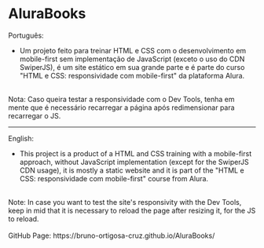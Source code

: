 # AluraBooks

Português:<br>
- Um projeto feito para treinar HTML e CSS com o desenvolvimento em mobile-first sem implementação de JavaScript (exceto o uso do CDN SwiperJS), é um site estático em sua grande parte e é parte do curso "HTML e CSS: responsividade com mobile-first" da plataforma Alura.
<br>
Nota: Caso queira testar a responsividade com o Dev Tools, tenha em mente que é necessário recarregar a página após redimensionar para recarregar o JS.

--------

English:<br>
- This project is a product of a HTML and CSS training with a mobile-first approach, without JavaScript implementation (except for the SwiperJS CDN usage), it is mostly a static website and it is part of the "HTML e CSS: responsividade com mobile-first" course from Alura.
<br>
Note: In case you want to test the site's responsivity with the Dev Tools, keep in mid that it is necessary to reload the page after resizing it, for the JS to reload.
<br>
<br>
GitHub Page: https://bruno-ortigosa-cruz.github.io/AluraBooks/
